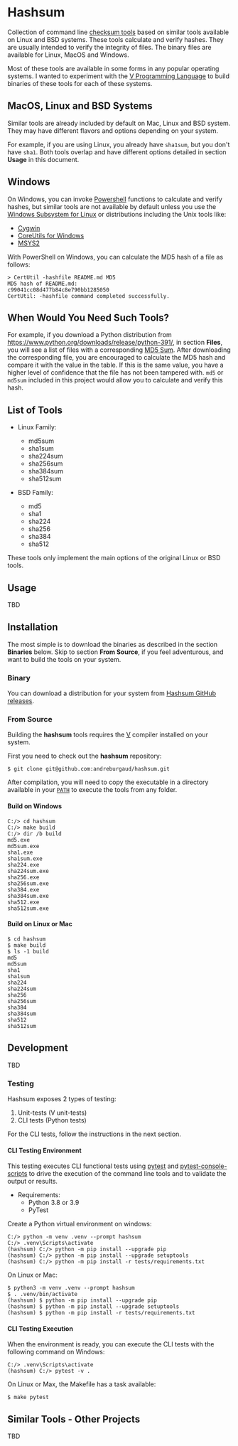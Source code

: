 # Hashsum

Collection of command line [checksum tools](https://en.wikipedia.org/wiki/Checksum) based on similar tools available on Linux and BSD systems. These tools calculate and verify hashes. They are usually intended to verify the integrity of files. The binary files are available for Linux, MacOS and Windows.

Most of these tools are available in some forms in any popular operating systems. I wanted to experiment with the [V Programming Language](https://vlang.io/) to build binaries of these tools for each of these systems.

## MacOS, Linux and BSD Systems

Similar tools are already included by default on Mac, Linux and BSD system. They may have different flavors and options depending on your system.

For example, if you are using Linux, you already have `sha1sum`, but you don't have `sha1`. Both tools overlap and have different options detailed in section **Usage** in this document. 

## Windows

On Windows, you can invoke [Powershell](https://docs.microsoft.com/en-us/windows-server/administration/windows-commands/powershell) functions to calculate and verify hashes, but similar tools are not available by default unless you use the [Windows Subsystem for Linux](https://docs.microsoft.com/en-us/windows/wsl/about) or  distributions including the Unix tools like:

* [Cygwin](https://www.cygwin.com/)
* [CoreUtils for Windows](http://gnuwin32.sourceforge.net/packages/coreutils.htm)
* [MSYS2](https://www.msys2.org/)

With PowerShell on Windows, you can calculate the MD5 hash of a file as follows:

```
> CertUtil -hashfile README.md MD5
MD5 hash of README.md:
c99041cc08d477b84c8e790bb1285050
CertUtil: -hashfile command completed successfully.
```

## When Would You Need Such Tools?

For example, if you download a Python distribution from https://www.python.org/downloads/release/python-391/, in section **Files**, you will see a list of files with a corresponding [MD5 Sum](https://en.wikipedia.org/wiki/Md5sum). After downloading the corresponding file, you are encouraged to calculate the MD5 hash and compare it with the value in the table. If this is the same value, you have a higher level of confidence that the file has not been tampered with. `md5` or `md5sum` included in this project would allow you to calculate and verify this hash. 

## List of Tools

* Linux Family:
  * md5sum
  * sha1sum
  * sha224sum
  * sha256sum
  * sha384sum
  * sha512sum

* BSD Family:
  * md5
  * sha1
  * sha224
  * sha256
  * sha384
  * sha512

These tools only implement the main options of the original Linux or BSD tools.

## Usage

TBD

## Installation

The most simple is to download the binaries as described in the section **Binaries** below. Skip to section **From Source**, if you feel adventurous, and want to build the tools on your system. 

### Binary

You can download a distribution for your system from [Hashsum GitHub releases](https://github.com/andreburgaud/hashsum/releases).

### From Source

Building the **hashsum** tools requires the [V](https://vlang.io) compiler installed on your system.

First you need to check out the **hashsum** repository:

```
$ git clone git@github.com:andreburgaud/hashsum.git
```

After compilation, you will need to copy the executable in a directory available in your [`PATH`](https://en.wikipedia.org/wiki/PATH_(variable)) to execute the tools from any folder.

#### Build on Windows

```
C:/> cd hashsum
C:/> make build
C:/> dir /b build
md5.exe
md5sum.exe
sha1.exe
sha1sum.exe
sha224.exe
sha224sum.exe
sha256.exe
sha256sum.exe
sha384.exe
sha384sum.exe
sha512.exe
sha512sum.exe
```

#### Build on Linux or Mac

```
$ cd hashsum
$ make build
$ ls -1 build
md5
md5sum
sha1
sha1sum
sha224
sha224sum
sha256
sha256sum
sha384
sha384sum
sha512
sha512sum
```

## Development

TBD

### Testing

Hashsum exposes 2 types of testing:

1. Unit-tests (V unit-tests)
1. CLI tests (Python tests)

For the CLI tests, follow the instructions in the next section.

#### CLI Testing Environment

This testing executes CLI functional tests using [pytest](https://docs.pytest.org/en/stable/) and [pytest-console-scripts](https://pypi.org/project/pytest-console-scripts/) to drive the execution of the command line tools and to validate the output or results.

* Requirements: 
  * Python 3.8 or 3.9
  * PyTest

Create a Python virtual environment on windows:

```
C:/> python -m venv .venv --prompt hashsum
C:/> .venv\Scripts\activate
(hashsum) C:/> python -m pip install --upgrade pip
(hashsum) C:/> python -m pip install --upgrade setuptools
(hashsum) C:/> python -m pip install -r tests/requirements.txt
```

On Linux or Mac:

```
$ python3 -m venv .venv --prompt hashsum
$ . .venv/bin/activate
(hashsum) $ python -m pip install --upgrade pip
(hashsum) $ python -m pip install --upgrade setuptools
(hashsum) $ python -m pip install -r tests/requirements.txt
```

#### CLI Testing Execution

When the environment is ready, you can execute the CLI tests with the following command on Windows:

```
C:/> .venv\Scripts\activate
(hashsum) C:/> pytest -v .
```

On Linux or Max, the Makefile has a task available:

```
$ make pytest
```

## Similar Tools - Other Projects

TBD
